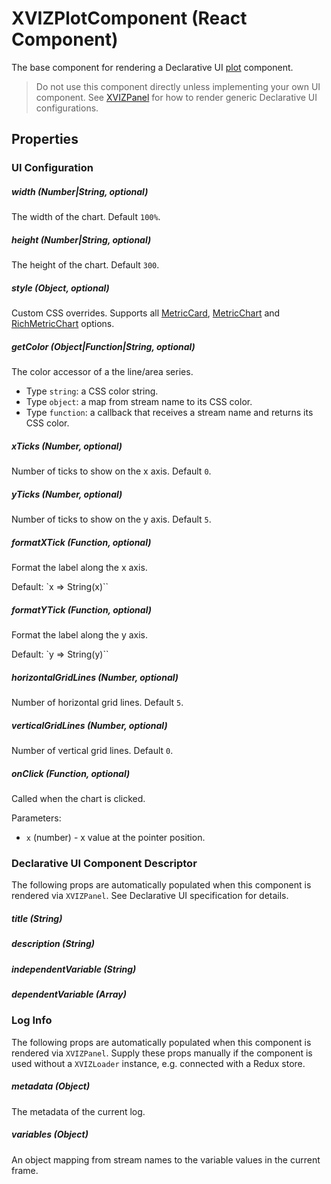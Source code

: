 # XVIZPlotComponent (React Component)

The base component for rendering a Declarative UI
[plot](https://github.com/uber/xviz/blob/master/docs/protocol-schema/declarative-ui.md#plot)
component.

> Do not use this component directly unless implementing your own UI component. See
> [XVIZPanel](/docs/api-reference/xviz-panel) for how to render generic Declarative UI
> configurations.

## Properties

### UI Configuration

##### width (Number|String, optional)

The width of the chart. Default `100%`.

##### height (Number|String, optional)

The height of the chart. Default `300`.

##### style (Object, optional)

Custom CSS overrides. Supports all
[MetricCard](https://github.com/uber-web/monochrome/blob/master/src/metric-card/README.md#styling),
[MetricChart](https://github.com/uber-web/monochrome/blob/master/src/metric-card/README.md#styling-1)
and
[RichMetricChart](https://github.com/uber-web/monochrome/blob/master/src/metric-card/README.md#styling-2)
options.

##### getColor (Object|Function|String, optional)

The color accessor of a the line/area series.

- Type `string`: a CSS color string.
- Type `object`: a map from stream name to its CSS color.
- Type `function`: a callback that receives a stream name and returns its CSS color.

##### xTicks (Number, optional)

Number of ticks to show on the x axis. Default `0`.

##### yTicks (Number, optional)

Number of ticks to show on the y axis. Default `5`.

##### formatXTick (Function, optional)

Format the label along the x axis.

Default: `x => String(x)``

##### formatYTick (Function, optional)

Format the label along the y axis.

Default: `y => String(y)``

##### horizontalGridLines (Number, optional)

Number of horizontal grid lines. Default `5`.

##### verticalGridLines (Number, optional)

Number of vertical grid lines. Default `0`.

##### onClick (Function, optional)

Called when the chart is clicked.

Parameters:

- `x` (number) - x value at the pointer position.

### Declarative UI Component Descriptor

The following props are automatically populated when this component is rendered via `XVIZPanel`. See
Declarative UI specification for details.

##### title (String)

##### description (String)

##### independentVariable (String)

##### dependentVariable (Array)

### Log Info

The following props are automatically populated when this component is rendered via `XVIZPanel`.
Supply these props manually if the component is used without a `XVIZLoader` instance, e.g. connected
with a Redux store.

##### metadata (Object)

The metadata of the current log.

##### variables (Object)

An object mapping from stream names to the variable values in the current frame.
